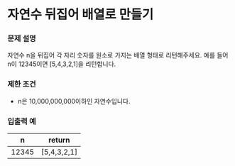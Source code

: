 # 자연수 뒤집어 배열로 만들기

### 문제 설명

자연수 n을 뒤집어 각 자리 숫자를 원소로 가지는 배열 형태로 리턴해주세요. 예를 들어 n이 12345이면 [5,4,3,2,1]을 리턴합니다.

### 제한 조건

- n은 10,000,000,000이하인 자연수입니다.

### 입출력 예

|   n   |   return    |
| :---: | :---------: |
| 12345 | [5,4,3,2,1] |
